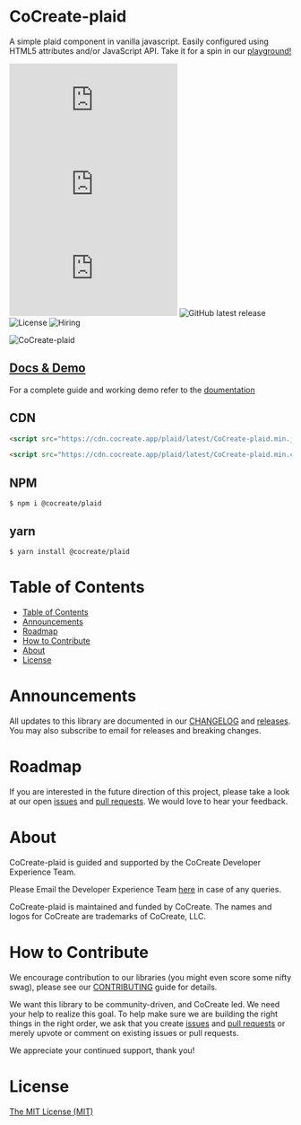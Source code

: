 # CoCreate-plaid

A simple plaid component in vanilla javascript. Easily configured using HTML5 attributes and/or JavaScript API. Take it for a spin in our [playground!](https://cocreate.app/docs/plaid)

![minified](https://img.badgesize.io/https://cdn.cocreate.app/plaid/latest/CoCreate-plaid.min.js?style=flat-square&label=minified&color=orange)
![gzip](https://img.badgesize.io/https://cdn.cocreate.app/plaid/latest/CoCreate-plaid.min.js?compression=gzip&style=flat-square&label=gzip&color=yellow)
![brotli](https://img.badgesize.io/https://cdn.cocreate.app/plaid/latest/CoCreate-plaid.min.js?compression=brotli&style=flat-square&label=brotli)
![GitHub latest release](https://img.shields.io/github/v/release/CoCreate-app/CoCreate-plaid?style=flat-square)
![License](https://img.shields.io/github/license/CoCreate-app/CoCreate-plaid?style=flat-square)
![Hiring](https://img.shields.io/static/v1?style=flat-square&label=&message=Hiring&color=blueviolet)

![CoCreate-plaid](https://cdn.cocreate.app/docs/CoCreate-plaid.gif)

## [Docs & Demo](https://cocreate.app/docs/plaid)

For a complete guide and working demo refer to the [doumentation](https://cocreate.app/docs/plaid)

## CDN

```html
<script src="https://cdn.cocreate.app/plaid/latest/CoCreate-plaid.min.js"></script>
```

```html
<script src="https://cdn.cocreate.app/plaid/latest/CoCreate-plaid.min.css"></script>
```

## NPM

```shell
$ npm i @cocreate/plaid
```

## yarn

```shell
$ yarn install @cocreate/plaid
```

# Table of Contents

- [Table of Contents](#table-of-contents)
- [Announcements](#announcements)
- [Roadmap](#roadmap)
- [How to Contribute](#how-to-contribute)
- [About](#about)
- [License](#license)

<a name="announcements"></a>

# Announcements

All updates to this library are documented in our [CHANGELOG](https://github.com/CoCreate-app/CoCreate-plaid/blob/master/CHANGELOG.md) and [releases](https://github.com/CoCreate-app/CoCreate-plaid/releases). You may also subscribe to email for releases and breaking changes.

<a name="roadmap"></a>

# Roadmap

If you are interested in the future direction of this project, please take a look at our open [issues](https://github.com/CoCreate-app/CoCreate-plaid/issues) and [pull requests](https://github.com/CoCreate-app/CoCreate-plaid/pulls). We would love to hear your feedback.

<a name="about"></a>

# About

CoCreate-plaid is guided and supported by the CoCreate Developer Experience Team.

Please Email the Developer Experience Team [here](mailto:develop@cocreate.app) in case of any queries.

CoCreate-plaid is maintained and funded by CoCreate. The names and logos for CoCreate are trademarks of CoCreate, LLC.

<a name="contribute"></a>

# How to Contribute

We encourage contribution to our libraries (you might even score some nifty swag), please see our [CONTRIBUTING](https://github.com/CoCreate-app/CoCreate-plaid/blob/master/CONTRIBUTING.md) guide for details.

We want this library to be community-driven, and CoCreate led. We need your help to realize this goal. To help make sure we are building the right things in the right order, we ask that you create [issues](https://github.com/CoCreate-app/CoCreate-plaid/issues) and [pull requests](https://github.com/CoCreate-app/CoCreate-plaid/pulls) or merely upvote or comment on existing issues or pull requests.

We appreciate your continued support, thank you!


# License

[The MIT License (MIT)](https://github.com/CoCreate-app/CoCreate-plaid/blob/master/LICENSE)
